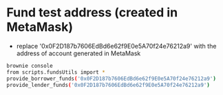 # Fund test address (created in MetaMask)

- replace '0x0F2D187b7606EdBd6e62f9E0e5A70f24e76212a9' with the address of account generated in MetaMask

```bash
brownie console
from scripts.fundsUtils import *
provide_borrower_funds('0x0F2D187b7606EdBd6e62f9E0e5A70f24e76212a9')
provide_lender_funds('0x0F2D187b7606EdBd6e62f9E0e5A70f24e76212a9')
```